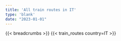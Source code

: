 ```yaml
---
title: 'All train routes in IT'
type: 'blank'
date: "2023-01-01"
---
```


{{< breadcrumbs >}}
{{< train_routes country=IT >}}
